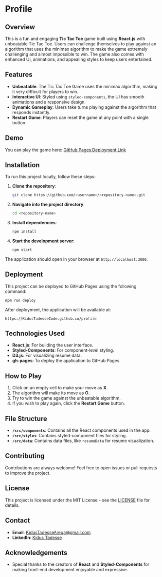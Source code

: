# Profile

## Overview

This is a fun and engaging **Tic Tac Toe** game built using **React.js** with unbeatable Tic Tac Toe. Users can challenge themselves to play against an algorithm that uses the minimax algorithm to make the game extremely challenging and almost impossible to win. The game also comes with enhanced UI, animations, and appealing styles to keep users entertained.

## Features

- **Unbeatable**: The Tic Tac Toe Game uses the minimax algorithm, making it very difficult for players to win.
- **Interactive UI**: Styled using `styled-components`, the UI has smooth animations and a responsive design.
- **Dynamic Gameplay**: Users take turns playing against the algorithm that responds instantly.
- **Restart Game**: Players can reset the game at any point with a single button.

## Demo

You can play the game here: [GitHub Pages Deployment Link](https://<username>.github.io/<repository-name>)

## Installation

To run this project locally, follow these steps:

1. **Clone the repository**:

   ```bash
   git clone https://github.com/<username>/<repository-name>.git
   ```

2. **Navigate into the project directory**:

   ```bash
   cd <repository-name>
   ```

3. **Install dependencies**:

   ```bash
   npm install
   ```

4. **Start the development server**:
   ```bash
   npm start
   ```

The application should open in your browser at `http://localhost:3000`.

## Deployment

This project can be deployed to GitHub Pages using the following command:

```bash
npm run deploy
```

After deployment, the application will be available at:

```
https://KidusTadesseCode.github.io/profile
```

## Technologies Used

- **React.js**: For building the user interface.
- **Styled-Components**: For component-level styling.
- **D3.js**: For visualizing resume data.
- **gh-pages**: To deploy the application to GitHub Pages.

## How to Play

1. Click on an empty cell to make your move as **X**.
2. The algorithm will make its move as **O**.
3. Try to win the game against the unbeatable algorithm.
4. If you wish to play again, click the **Restart Game** button.

## File Structure

- **`/src/components`**: Contains all the React components used in the app.
- **`/src/styles`**: Contains styled-component files for styling.
- **`/src/data`**: Contains data files, like `resumeData` for resume visualization.

## Contributing

Contributions are always welcome! Feel free to open issues or pull requests to improve the project.

## License

This project is licensed under the MIT License - see the [LICENSE](LICENSE) file for details.

## Contact

- **Email**: KidusTadesseArega@gmail.com
- **LinkedIn**: [Kidus Tadesse](https://www.linkedin.com/in/kidustadesse)

## Acknowledgements

- Special thanks to the creators of **React** and **Styled-Components** for making front-end development enjoyable and expressive.
